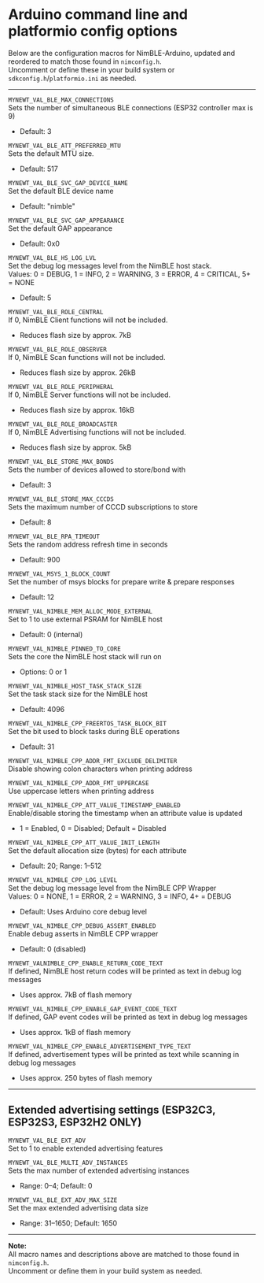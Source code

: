 # Arduino command line and platformio config options

Below are the configuration macros for NimBLE-Arduino, updated and reordered to match those found in `nimconfig.h`.  
Uncomment or define these in your build system or `sdkconfig.h`/`platformio.ini` as needed.

---

`MYNEWT_VAL_BLE_MAX_CONNECTIONS`  
Sets the number of simultaneous BLE connections (ESP32 controller max is 9)  
- Default: 3

`MYNEWT_VAL_BLE_ATT_PREFERRED_MTU`  
Sets the default MTU size.  
- Default: 517

`MYNEWT_VAL_BLE_SVC_GAP_DEVICE_NAME`  
Set the default BLE device name  
- Default: "nimble"

`MYNEWT_VAL_BLE_SVC_GAP_APPEARANCE`  
Set the default GAP appearance  
- Default: 0x0

`MYNEWT_VAL_BLE_HS_LOG_LVL`  
Set the debug log messages level from the NimBLE host stack.  
Values: 0 = DEBUG, 1 = INFO, 2 = WARNING, 3 = ERROR, 4 = CRITICAL, 5+ = NONE  
- Default: 5

`MYNEWT_VAL_BLE_ROLE_CENTRAL`  
If 0, NimBLE Client functions will not be included.  
- Reduces flash size by approx. 7kB

`MYNEWT_VAL_BLE_ROLE_OBSERVER`  
If 0, NimBLE Scan functions will not be included.  
- Reduces flash size by approx. 26kB

`MYNEWT_VAL_BLE_ROLE_PERIPHERAL`  
If 0, NimBLE Server functions will not be included.  
- Reduces flash size by approx. 16kB

`MYNEWT_VAL_BLE_ROLE_BROADCASTER`  
If 0, NimBLE Advertising functions will not be included.  
- Reduces flash size by approx. 5kB

`MYNEWT_VAL_BLE_STORE_MAX_BONDS`  
Sets the number of devices allowed to store/bond with  
- Default: 3

`MYNEWT_VAL_BLE_STORE_MAX_CCCDS`  
Sets the maximum number of CCCD subscriptions to store  
- Default: 8

`MYNEWT_VAL_BLE_RPA_TIMEOUT`  
Sets the random address refresh time in seconds  
- Default: 900

`MYNEWT_VAL_MSYS_1_BLOCK_COUNT`  
Set the number of msys blocks for prepare write & prepare responses  
- Default: 12

`MYNEWT_VAL_NIMBLE_MEM_ALLOC_MODE_EXTERNAL`  
Set to 1 to use external PSRAM for NimBLE host  
- Default: 0 (internal)

`MYNEWT_VAL_NIMBLE_PINNED_TO_CORE`  
Sets the core the NimBLE host stack will run on  
- Options: 0 or 1

`MYNEWT_VAL_NIMBLE_HOST_TASK_STACK_SIZE`  
Set the task stack size for the NimBLE host  
- Default: 4096

`MYNEWT_VAL_NIMBLE_CPP_FREERTOS_TASK_BLOCK_BIT`  
Set the bit used to block tasks during BLE operations  
- Default: 31

`MYNEWT_VAL_NIMBLE_CPP_ADDR_FMT_EXCLUDE_DELIMITER`  
Disable showing colon characters when printing address

`MYNEWT_VAL_NIMBLE_CPP_ADDR_FMT_UPPERCASE`  
Use uppercase letters when printing address

`MYNEWT_VAL_NIMBLE_CPP_ATT_VALUE_TIMESTAMP_ENABLED`  
Enable/disable storing the timestamp when an attribute value is updated  
- 1 = Enabled, 0 = Disabled; Default = Disabled

`MYNEWT_VAL_NIMBLE_CPP_ATT_VALUE_INIT_LENGTH`  
Set the default allocation size (bytes) for each attribute  
- Default: 20; Range: 1–512

`MYNEWT_VAL_NIMBLE_CPP_LOG_LEVEL`  
Set the debug log message level from the NimBLE CPP Wrapper  
Values: 0 = NONE, 1 = ERROR, 2 = WARNING, 3 = INFO, 4+ = DEBUG  
- Default: Uses Arduino core debug level

`MYNEWT_VAL_NIMBLE_CPP_DEBUG_ASSERT_ENABLED`  
Enable debug asserts in NimBLE CPP wrapper  
- Default: 0 (disabled)

`MYNEWT_VALNIMBLE_CPP_ENABLE_RETURN_CODE_TEXT`  
If defined, NimBLE host return codes will be printed as text in debug log messages  
- Uses approx. 7kB of flash memory

`MYNEWT_VAL_NIMBLE_CPP_ENABLE_GAP_EVENT_CODE_TEXT`  
If defined, GAP event codes will be printed as text in debug log messages  
- Uses approx. 1kB of flash memory

`MYNEWT_VAL_NIMBLE_CPP_ENABLE_ADVERTISEMENT_TYPE_TEXT`  
If defined, advertisement types will be printed as text while scanning in debug log messages  
- Uses approx. 250 bytes of flash memory

---

## Extended advertising settings (ESP32C3, ESP32S3, ESP32H2 ONLY)

`MYNEWT_VAL_BLE_EXT_ADV`  
Set to 1 to enable extended advertising features

`MYNEWT_VAL_BLE_MULTI_ADV_INSTANCES`  
Sets the max number of extended advertising instances  
- Range: 0–4; Default: 0

`MYNEWT_VAL_BLE_EXT_ADV_MAX_SIZE`  
Set the max extended advertising data size  
- Range: 31–1650; Default: 1650

---

**Note:**  
All macro names and descriptions above are matched to those found in `nimconfig.h`.  
Uncomment or define them in your build system as needed.
